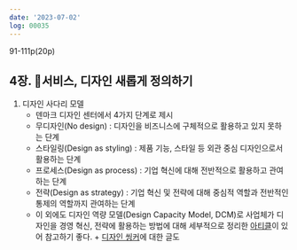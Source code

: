 ```yaml
---
date: '2023-07-02'
log: 00035
---
```


91-111p(20p)

## 4장. 서비스, 디자인 새롭게 정의하기

1. 디자인 사다리 모델
	- 덴마크 디자인 센터에서 4가지 단계로 제시
	- 무디자인(No design) : 디자인을 비즈니스에 구체적으로 활용하고 있지 못하는 단계
	- 스타일링(Design as styling) : 제품 기능, 스타일 등 외관 중심 디자인으로서 활용하는 단계
	- 프로세스(Design as process) : 기업 혁신에 대해 전반적으로 활용하고 관여하는 단계
	- 전략(Design as strategy) : 기업 혁신 및 전략에 대해 중심적 역할과 전반적인 통제의 역할까지 관여하는 단계
	- 이 외에도 디자인 역량 모델(Design Capacity Model, DCM)로 사업체가 디자인을 경영 혁신, 전략에 활용하는 방법에 대해 세부적으로 정리한 [아티클](https://brunch.co.kr/@donkim/72)이 있어 참고하기 좋다. + [디자인 씽커](https://brunch.co.kr/@donkim/43)에 대한 글도